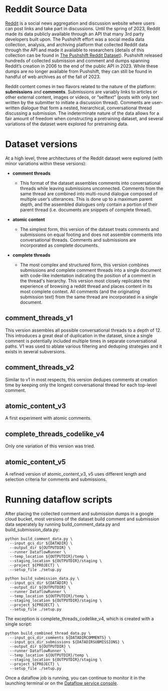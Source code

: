 # Reddit Source Data

[Reddit](https://www.reddit.com/) is a social news aggregation and discussion website where users can post links and take part in discussions. Until the spring of 2023, Reddit made its data publicly available through an API that many 3rd party developers built upon. The Pushshift effort was a social media data collection, analysis, and archiving platform that collected Reddit data through the API and made it available to researchers (details of this collection can be found in [The Pushshift Reddit Dataset](https://arxiv.org/abs/2001.08435)). Pushshift released hundreds of collected submission and comment and dumps spanning Reddit’s creation in 2006 to the end of the public API in 2023. While these dumps are no longer available from Pushshift, they can still be found in handful of web archives as of the fall of 2023.

Reddit content comes in two flavors related to the nature of the platform: **submissions** and **comments**. Submissions are variably links to articles or other external content, images or videos, or “selftext” (posts with only text written by the submitter to initiate a discussion thread). Comments are user-written dialogue that form a nested, hierarchical, conversational thread discussing a submission. The indeterminate nature of the data allows for a fair amount of freedom when constructing a pretraining dataset, and several variations of the dataset were explored for pretraining data.

# Dataset versions 

At a high level, three architectures of the Reddit dataset were explored (with minor variations within these versions):

* **comment threads**
    * This format of the dataset assembles comments into conversational threads while leaving submissions unconnected. Comments from the same thread are combined into multi-round dialogue composed of multiple user’s utterances. This is done up to a maximum parent depth, and the assembled dialogues only contain a portion of their parent thread (i.e. documents are snippets of complete thread).

* **atomic content**
    * The simplest form, this version of the dataset treats comments and submissions on equal footing and does not assemble comments into conversational threads. Comments and submissions are incorporated as complete documents.

* **complete threads**
    * The most complex and structured form, this version combines submissions and complete comment threads into a single document with code-like indentation indicating the position of a comment in the thread's hierarchy. This version most closely replicates the experience of browsing a reddit thread and places content in its most complete context. All comments (and the originating submission text) from the same thread are incorporated in a single document. 


## comment_threads_v1

This version assembles all possible conversational threads to a depth of 12. This introduces a great deal of duplication in the dataset, since a single comment is potentially included multiple times in separate conversational paths. V1 was used to ablate various filtering and deduping strategies and it exists in several subversions.

## comment_threads_v2

Similar to v1 in most respects, this version dedupes comments at creation time by keeping only the longest conversational thread for each top-level comment. 


## atomic_content_v3

A first experiment with atomic comments.

## complete_threads_codelike_v4

Only one variation of this version was tried. 

## atomic_content_v5                       

A refined version of atomic_content_v3, v5 uses different length and selection criteria for comments and submissions.


# Running dataflow scripts

After placing the collected comment and submission dumps in a google cloud bucket, most versions of the dataset build comment and submission data seperately by running build_comment_data.py and build_submission_data.py:


```
python build_comment_data.py \
  --input_gcs_dir ${DATADIR} \ 
  --output_dir ${OUTPUTDIR} \
  --runner DataflowRunner \
  --temp_location ${OUTPUTDIR}/temp \
  --staging_location ${OUTPUTDIR}/staging \
  --project ${PROJECT} \
  --setup_file ./setup.py
```

```
python build_submission_data.py \
  --input_gcs_dir ${DATADIR} \ 
  --output_dir ${OUTPUTDIR} \
  --runner DataflowRunner \
  --temp_location ${OUTPUTDIR}/temp \
  --staging_location ${OUTPUTDIR}/staging \
  --project ${PROJECT} \
  --setup_file ./setup.py
```

The exception is complete_threads_codelike_v4, which is created with a single script:

```
python build_combined_thread_data.py \
  --input_gcs_dir_comments ${DATADIRCOMMENTS} \ 
  --input_gcs_dir_submissions ${DATADIRSUBMISSIONS} \ 
  --output_dir ${OUTPUTDIR} \
  --runner DataflowRunner \
  --temp_location ${OUTPUTDIR}/temp \
  --staging_location ${OUTPUTDIR}/staging \
  --project ${PROJECT} \
  --setup_file ./setup.py
```

Once a dataflow job is running, you can continue to monitor it in the launching terminal or on the [Dataflow service console](https://console.cloud.google.com/dataflow).
